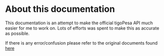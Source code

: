# About this documentation

This documentation is an attempt to make the official tigoPesa API much easier for me to work on. Lots of efforts was spent to make this as accurate as possible.

If there is any error/confusion please refer to the original documents found [here](https://www.tigo.co.tz/tigo-pesa-for-developers)
